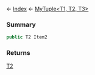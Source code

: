 ← [Index](Api-Index) ← [MyTuple<T1, T2, T3>](VRage.MyTuple`3)

### Summary

```csharp
public T2 Item2
```

### Returns

[T2]()


